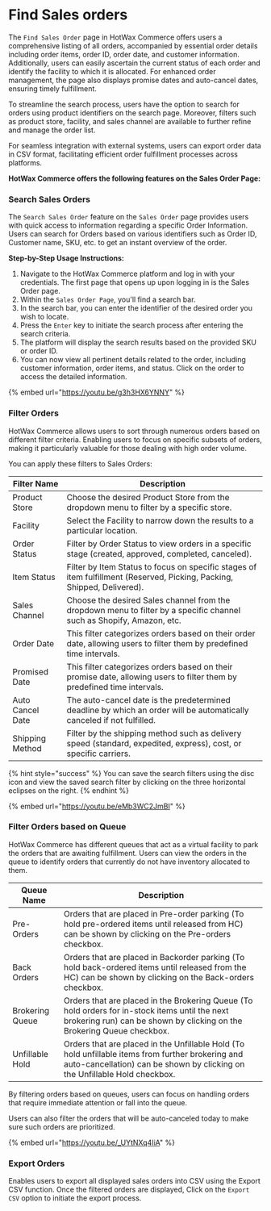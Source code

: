 # Find Sales orders

The `Find Sales Order` page in HotWax Commerce offers users a comprehensive listing of all orders, accompanied by essential order details including order items, order ID, order date, and customer information. Additionally, users can easily ascertain the current status of each order and identify the facility to which it is allocated. For enhanced order management, the page also displays promise dates and auto-cancel dates, ensuring timely fulfillment.

To streamline the search process, users have the option to search for orders using product identifiers on the search page. Moreover, filters such as product store, facility, and sales channel are available to further refine and manage the order list.

For seamless integration with external systems, users can export order data in CSV format, facilitating efficient order fulfillment processes across platforms.

**HotWax Commerce offers the following features on the Sales Order Page:**

### Search Sales Orders

The `Search Sales Order` feature on the `Sales Order` page provides users with quick access to information regarding a specific Order Information. Users can search for Orders based on various identifiers such as Order ID, Customer name, SKU, etc. to get an instant overview of the order.

**Step-by-Step Usage Instructions:**

1. Navigate to the HotWax Commerce platform and log in with your credentials. The first page that opens up upon logging in is the Sales Order page.
2. Within the `Sales Order Page`, you'll find a search bar.
3. In the search bar, you can enter the identifier of the desired order you wish to locate.
4. Press the `Enter` key to initiate the search process after entering the search criteria.
5. The platform will display the search results based on the provided SKU or order ID.
6. You can now view all pertinent details related to the order, including customer information, order items, and status. Click on the order to access the detailed information.

{% embed url="https://youtu.be/g3h3HX6YNNY" %}



### Filter Orders

HotWax Commerce allows users to sort through numerous orders based on different filter criteria. Enabling users to focus on specific subsets of orders, making it particularly valuable for those dealing with high order volume.

You can apply these filters to Sales Orders:

| Filter Name      | Description                                                                                                             |
| ---------------- | ----------------------------------------------------------------------------------------------------------------------- |
| Product Store    | Choose the desired Product Store from the dropdown menu to filter by a specific store.                                  |
| Facility         | Select the Facility to narrow down the results to a particular location.                                                |
| Order Status     | Filter by Order Status to view orders in a specific stage (created, approved, completed, canceled).                     |
| Item Status      | Filter by Item Status to focus on specific stages of item fulfillment (Reserved, Picking, Packing, Shipped, Delivered). |
| Sales Channel    | Choose the desired Sales channel from the dropdown menu to filter by a specific channel such as Shopify, Amazon, etc.   |
| Order Date       | This filter categorizes orders based on their order date, allowing users to filter them by predefined time intervals.   |
| Promised Date    | This filter categorizes orders based on their promise date, allowing users to filter them by predefined time intervals. |
| Auto Cancel Date | The auto-cancel date is the predetermined deadline by which an order will be automatically canceled if not fulfilled.   |
| Shipping Method  | Filter by the shipping method such as delivery speed (standard, expedited, express), cost, or specific carriers.        |

{% hint style="success" %}
You can save the search filters using the disc icon and view the saved search filter by clicking on the three horizontal eclipses on the right.
{% endhint %}

{% embed url="https://youtu.be/eMb3WC2JmBI" %}



### Filter Orders based on Queue

HotWax Commerce has different queues that act as a virtual facility to park the orders that are awaiting fulfillment. Users can view the orders in the queue to identify orders that currently do not have inventory allocated to them.

| Queue Name      | Description                                                                                                                                                                     |
| --------------- | ------------------------------------------------------------------------------------------------------------------------------------------------------------------------------- |
| Pre-Orders      | Orders that are placed in Pre-order parking (To hold pre-ordered items until released from HC) can be shown by clicking on the Pre-orders checkbox.                             |
| Back Orders     | Orders that are placed in Backorder parking (To hold back-ordered items until released from the HC) can be shown by clicking on the Back-orders checkbox.                       |
| Brokering Queue | Orders that are placed in the Brokering Queue (To hold orders for in-stock items until the next brokering run) can be shown by clicking on the Brokering Queue checkbox.        |
| Unfillable Hold | Orders that are placed in the Unfillable Hold (To hold unfillable items from further brokering and auto-cancellation) can be shown by clicking on the Unfillable Hold checkbox. |

By filtering orders based on queues, users can focus on handling orders that require immediate attention or fall into the queue.

Users can also filter the orders that will be auto-canceled today to make sure such orders are prioritized.

{% embed url="https://youtu.be/_UYtNXq4IiA" %}



### Export Orders

Enables users to export all displayed sales orders into CSV using the Export CSV function. Once the filtered orders are displayed, Click on the `Export CSV` option to initiate the export process.
